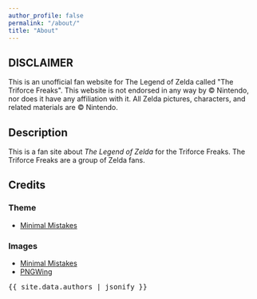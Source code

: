 ```yaml
---
author_profile: false
permalink: "/about/"
title: "About"
---
```


## DISCLAIMER

This is an unofficial fan website for The Legend of Zelda called "The Triforce Freaks". This website is not endorsed in any way by © Nintendo, nor does it have any affiliation with it. All Zelda pictures, characters, and related materials are © Nintendo.

## Description

This is a fan site about *The Legend of Zelda* for the Triforce Freaks. The Triforce Freaks are a group of Zelda fans.

## Credits

### Theme

  - [Minimal Mistakes](https://mmistakes.github.io/minimal-mistakes/)

### Images

  - [Minimal Mistakes](https://mmistakes.github.io/minimal-mistakes/)
  - [PNGWing](https://pngwing.com)


<pre>{{ site.data.authors | jsonify }}</pre>
